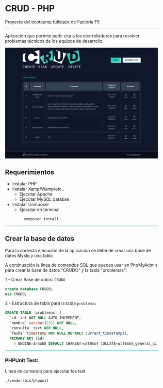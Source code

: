 # CRUD - PHP
<p>Proyecto del bootcamp fullstack de Factoría F5</p>
<hr style="background:#2dd4bf;"/>
<p>Aplicación que permite pedir cita a los desrrolladores para resolver problemas técnicos de los equipos de desarrollo.</p>

![Drag Racing](./src/assets/imagenes/Captura.png)

## Requerimientos


- Instalar PHP
- Instalar Xamp/Wamp/etc..
  - Ejecutar Apache
  - Ejecutar MySQL databse
- Instalar Composer
  - Ejecutar en terminal
    ```sh
      composer install
    ```
<hr style="background:#2dd4bf;"/>

## Crear la base de datos
<p>Para la correcta ejecución de la aplicación se debe de crear una base de datos Myslq y una tabla.</p>
<p>A continuación la linea de comandos SQL que puedes usar en PhpMyAdmin para crear la base de datos "CRUDO" y la tabla "problemas":</p>

1 - Crear Base de datos: `CRUDO`
```sql
create database CRUDO;
use CRUDO;
```
2 - Estructura de tabla para la tabla `problemas`
```sql
CREATE TABLE `problemas` (
  `id` int NOT NULL AUTO_INCREMENT,
  `nombre` varchar(255) NOT NULL,
  `consulta` text NOT NULL,
  `fecha` timestamp NOT NULL DEFAULT current_timestamp(),
  PRIMARY KEY (id)
    ) ENGINE=InnoDB DEFAULT CHARSET=utf8mb4 COLLATE=utf8mb4_general_ci;
```

<hr style="background:#2dd4bf;"/>


### PHPUnit Test:

Linea de comando para ejecutar los test 

```sh
./vendor/bin/phpunit
```